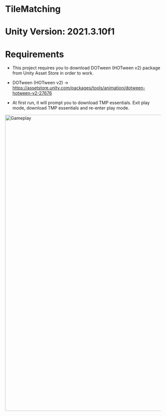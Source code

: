# TileMatching

# Unity Version: 2021.3.10f1

# Requirements
- This project requires you to download DOTween (HOTween v2) package from Unity Asset Store in order to work.
- DOTween (HOTween v2) -> https://assetstore.unity.com/packages/tools/animation/dotween-hotween-v2-27676

- At first run, it will prompt you to download TMP essentials. Exit play mode, download TMP essentials and re-enter play mode.

<img src="https://user-images.githubusercontent.com/47825988/207870544-08e6b7c2-8a6a-4b0d-bbfa-5558cc217273.jpeg" title="Gameplay" alt="Gameplay" width="540" height="960"/>
